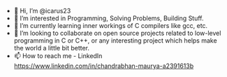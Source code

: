 - 👋 Hi, I’m @icarus23
- 👀 I’m interested in Programming, Solving Problems, Building Stuff.
- 🌱 I’m currently learning inner workings of C compilers like gcc, etc.
- 💞️ I’m looking to collaborate on open source projects related to low-level programming in C or C++, or any interesting project which helps make the world a little bit better.
- 📫 How to reach me - LinkedIn https://www.linkedin.com/in/chandrabhan-maurya-a2391613b

<!---
icarus23/icarus23 is a ✨ special ✨ repository because its `README.md` (this file) appears on your GitHub profile.
You can click the Preview link to take a look at your changes.
--->
